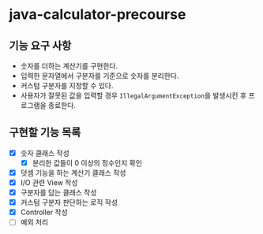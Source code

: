 # java-calculator-precourse

## 기능 요구 사항
- 숫자를 더하는 계산기를 구현한다.
- 입력한 문자열에서 구분자를 기준으로 숫자를 분리한다.
- 커스텀 구분자를 지정할 수 있다.
- 사용자가 잘못된 값을 입력할 경우 `IllegalArgumentException`을 발생시킨 후 프로그램을 종료한다.

## 구현할 기능 목록
- [x] 숫자 클래스 작성
  - [x] 분리한 값들이 0 이상의 정수인지 확인
- [x] 덧셈 기능을 하는 계산기 클래스 작성
- [x] I/O 관련 View 작성
- [x] 구분자를 담는 클래스 작성
- [x] 커스텀 구분자 판단하는 로직 작성
- [x] Controller 작성
- [ ] 예외 처리